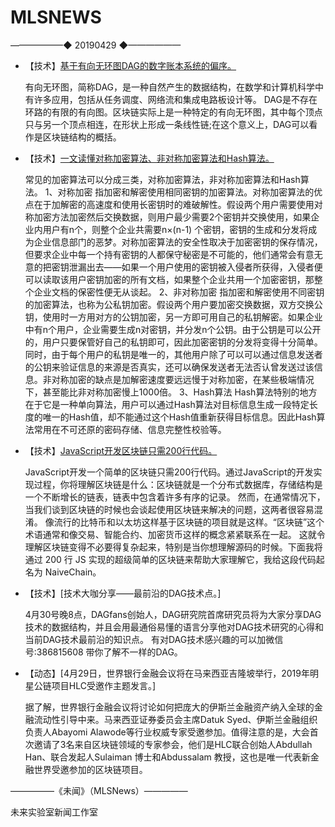# ​MLSNEWS
——————◆
20190429
◆——————

* 【技术】[基于有向无环图DAG的数字账本系统的偏序。](https://www.chainnode.com/post/298605)
 
  有向无环图，简称DAG，是一种自然产生的数据结构，在数学和计算机科学中有许多应用，包括从任务调度、网络流和集成电路板设计等。
 DAG是不存在环路的有限的有向图。区块链实际上是一种特定的有向无环图，其中每个顶点只与另一个顶点相连，在形状上形成一条线性链;在这个意义上，DAG可以看作是区块链结构的概括。

* 【技术】[一文读懂对称加密算法、非对称加密算法和Hash算法。](https://www.jianshu.com/p/f729ab026da2)
 
  常见的加密算法可以分成三类，对称加密算法，非对称加密算法和Hash算法。
  1、对称加密
 指加密和解密使用相同密钥的加密算法。对称加密算法的优点在于加解密的高速度和使用长密钥时的难破解性。假设两个用户需要使用对称加密方法加密然后交换数据，则用户最少需要2个密钥并交换使用，如果企业内用户有n个，则整个企业共需要n×(n-1) 个密钥，密钥的生成和分发将成为企业信息部门的恶梦。对称加密算法的安全性取决于加密密钥的保存情况，但要求企业中每一个持有密钥的人都保守秘密是不可能的，他们通常会有意无意的把密钥泄漏出去——如果一个用户使用的密钥被入侵者所获得，入侵者便可以读取该用户密钥加密的所有文档，如果整个企业共用一个加密密钥，那整个企业文档的保密性便无从谈起。
  2、非对称加密
  指加密和解密使用不同密钥的加密算法，也称为公私钥加密。假设两个用户要加密交换数据，双方交换公钥，使用时一方用对方的公钥加密，另一方即可用自己的私钥解密。如果企业中有n个用户，企业需要生成n对密钥，并分发n个公钥。由于公钥是可以公开的，用户只要保管好自己的私钥即可，因此加密密钥的分发将变得十分简单。同时，由于每个用户的私钥是唯一的，其他用户除了可以可以通过信息发送者的公钥来验证信息的来源是否真实，还可以确保发送者无法否认曾发送过该信息。非对称加密的缺点是加解密速度要远远慢于对称加密，在某些极端情况下，甚至能比非对称加密慢上1000倍。
 3、Hash算法
  Hash算法特别的地方在于它是一种单向算法，用户可以通过Hash算法对目标信息生成一段特定长度的唯一的Hash值，却不能通过这个Hash值重新获得目标信息。因此Hash算法常用在不可还原的密码存储、信息完整性校验等。

* 【技术】[JavaScript开发区块链只需200行代码。](https://medium.com/@lhartikk/a-blockchain-in-200-lines-of-code-963cc1cc0e54)
 
  JavaScript开发一个简单的区块链只需200行代码。通过JavaScript的开发实现过程，你将理解区块链是什么：区块链就是一个分布式数据库，存储结构是一个不断增长的链表，链表中包含着许多有序的记录。
  然而，在通常情况下，当我们谈到区块链的时候也会谈起使用区块链来解决的问题，这两者很容易混淆。
  像流行的比特币和以太坊这样基于区块链的项目就是这样。“区块链”这个术语通常和像交易、智能合约、加密货币这样的概念紧紧联系在一起。
 这就令理解区块链变得不必要得复杂起来，特别是当你想理解源码的时候。下面我将通过 200 行 JS 实现的超级简单的区块链来帮助大家理解它，我给这段代码起名为 NaiveChain。

* 【技术】[技术大咖分享——最前沿的DAG技术点。]
 
  4月30号晚8点，DAGfans创始人，DAG研究院首席研究员将为大家分享DAG技术的数据结构，并且会用最通俗易懂的语言分享他对DAG技术研究的心得和当前DAG技术最前沿的知识点。
 有对DAG技术感兴趣的可以加微信号:386815608  带你了解不一样的DAG。

* 【动态】[4月29日，世界银行金融会议将在马来西亚吉隆坡举行，2019年明星公链项目HLC受邀作主题发言。]
 
  据了解，世界银行金融会议将讨论如何把庞大的伊斯兰金融资产纳入全球的金融流动性引导中来。马来西亚证券委员会主席Datuk Syed、伊斯兰金融组织负责人Abayomi Alawode等行业权威专家受邀参加。值得注意的是，大会首次邀请了3名来自区块链领域的专家参会，他们是HLC联合创始人Abdullah Han、联合发起人Sulaiman 博士和Abdussalam 教授，这也是唯一代表新金融世界受邀参加的区块链项目。
 
 
 
—————《未闻》（MLSNews）—————
 
 未来实验室新闻工作室
